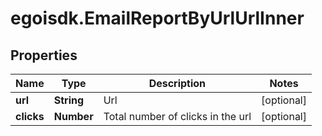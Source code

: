 # egoisdk.EmailReportByUrlUrlInner

## Properties

Name | Type | Description | Notes
------------ | ------------- | ------------- | -------------
**url** | **String** | Url | [optional] 
**clicks** | **Number** | Total number of clicks in the url | [optional] 


